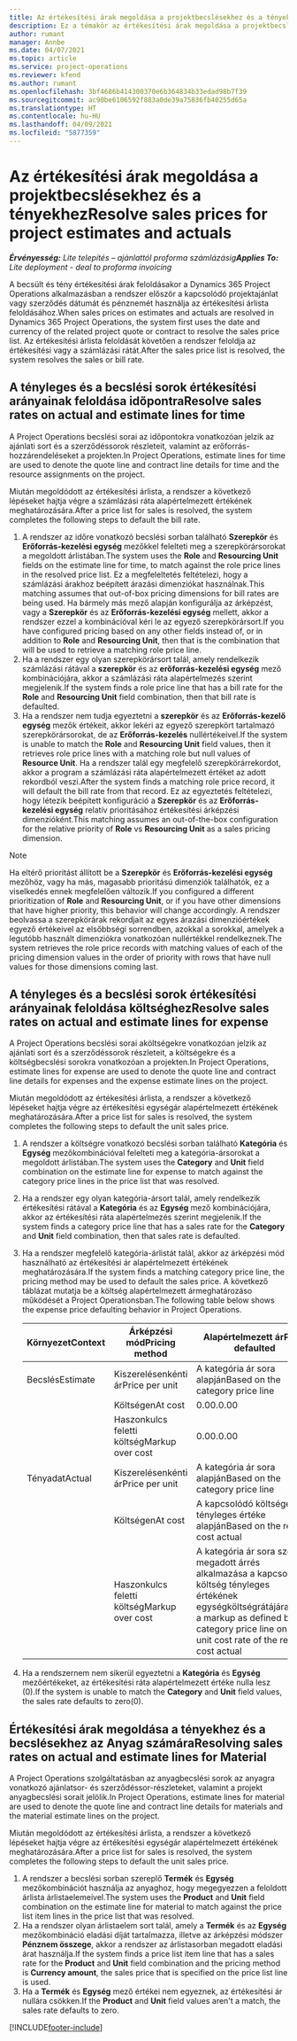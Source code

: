 ```yaml
---
title: Az értékesítési árak megoldása a projektbecslésekhez és a tényekhez
description: Ez a témakör az értékesítési árak megoldása a projektbecslésekhez és a tényekhez művelethez nyújt információkat.
author: rumant
manager: Annbe
ms.date: 04/07/2021
ms.topic: article
ms.service: project-operations
ms.reviewer: kfend
ms.author: rumant
ms.openlocfilehash: 3bf4686b414300370e6b364834b33edad98b7f39
ms.sourcegitcommit: ac90be6106592f883a0de39a75836fb40255d65a
ms.translationtype: HT
ms.contentlocale: hu-HU
ms.lasthandoff: 04/09/2021
ms.locfileid: "5877359"
---
```

# <a name="resolve-sales-prices-for-project-estimates-and-actuals"></a><span data-ttu-id="5dd41-103">Az értékesítési árak megoldása a projektbecslésekhez és a tényekhez</span><span class="sxs-lookup"><span data-stu-id="5dd41-103">Resolve sales prices for project estimates and actuals</span></span>

<span data-ttu-id="5dd41-104">_**Érvényesség:** Lite telepítés – ajánlattól proforma számlázásig_</span><span class="sxs-lookup"><span data-stu-id="5dd41-104">_**Applies To:** Lite deployment - deal to proforma invoicing_</span></span>

<span data-ttu-id="5dd41-105">A becsült és tény értékesítési árak feloldásakor a Dynamics 365 Project Operations alkalmazásban a rendszer először a kapcsolódó projektajánlat vagy szerződés dátumát és pénznemét használja az értékesítési árlista feloldásához.</span><span class="sxs-lookup"><span data-stu-id="5dd41-105">When sales prices on estimates and actuals are resolved in Dynamics 365 Project Operations, the system first uses the date and currency of the related project quote or contract to resolve the sales price list.</span></span> <span data-ttu-id="5dd41-106">Az értékesítési árlista feloldását követően a rendszer feloldja az értékesítési vagy a számlázási rátát.</span><span class="sxs-lookup"><span data-stu-id="5dd41-106">After the sales price list is resolved, the system resolves the sales or bill rate.</span></span>

## <a name="resolve-sales-rates-on-actual-and-estimate-lines-for-time"></a><span data-ttu-id="5dd41-107">A tényleges és a becslési sorok értékesítési arányainak feloldása időpontra</span><span class="sxs-lookup"><span data-stu-id="5dd41-107">Resolve sales rates on actual and estimate lines for time</span></span>

<span data-ttu-id="5dd41-108">A Project Operations becslési sorai az időpontokra vonatkozóan jelzik az ajánlati sort és a szerződéssorok részleteit, valamint az erőforrás-hozzárendeléseket a projekten.</span><span class="sxs-lookup"><span data-stu-id="5dd41-108">In Project Operations, estimate lines for time are used to denote the quote line and contract line details for time and the resource assignments on the project.</span></span>

<span data-ttu-id="5dd41-109">Miután megoldódott az értékesítési árlista, a rendszer a következő lépéseket hajtja végre a számlázási ráta alapértelmezett értékének meghatározására.</span><span class="sxs-lookup"><span data-stu-id="5dd41-109">After a price list for sales is resolved, the system completes the following steps to default the bill rate.</span></span>

1. <span data-ttu-id="5dd41-110">A rendszer az időre vonatkozó becslési sorban található **Szerepkör** és **Erőforrás-kezelési egység** mezőkkel felelteti meg a szerepkörársorokat a megoldott árlistában.</span><span class="sxs-lookup"><span data-stu-id="5dd41-110">The system uses the **Role** and **Resourcing Unit** fields on the estimate line for time, to match against the role price lines in the resolved price list.</span></span> <span data-ttu-id="5dd41-111">Ez a megfeleltetés feltételezi, hogy a számlázási árakhoz beépített árazási dimenziókat használnak.</span><span class="sxs-lookup"><span data-stu-id="5dd41-111">This matching assumes that out-of-box pricing dimensions for bill rates are being used.</span></span> <span data-ttu-id="5dd41-112">Ha bármely más mező alapján konfigurálja az árképzést, vagy a **Szerepkör** és az **Erőforrás-kezelési egység** mellett, akkor a rendszer ezzel a kombinációval kéri le az egyező szerepkörársort.</span><span class="sxs-lookup"><span data-stu-id="5dd41-112">If you have configured pricing based on any other fields instead of, or in addition to **Role** and **Resourcing Unit**, then that is the combination that will be used to retrieve a matching role price line.</span></span>
2. <span data-ttu-id="5dd41-113">Ha a rendszer egy olyan szerepkörársort talál, amely rendelkezik számlázási rátával a **szerepkör** és az **erőforrás-kezelési egység** mező kombinációjára, akkor a számlázási ráta alapértelmezés szerint megjelenik.</span><span class="sxs-lookup"><span data-stu-id="5dd41-113">If the system finds a role price line that has a bill rate for the **Role** and **Resourcing Unit** field combination, then that bill rate is defaulted.</span></span>
3. <span data-ttu-id="5dd41-114">Ha a rendszer nem tudja egyeztetni a **szerepkör** és az **Erőforrás-kezelő egység** mezők értékeit, akkor lekéri az egyező szerepkört tartalmazó szerepkörársorokat, de az **Erőforrás-kezelés** nullértékeivel.</span><span class="sxs-lookup"><span data-stu-id="5dd41-114">If the system is unable to match the **Role** and **Resourcing Unit** field values, then it retrieves role price lines with a matching role but null values of **Resource Unit**.</span></span> <span data-ttu-id="5dd41-115">Ha a rendszer talál egy megfelelő szerepkörárrekordot, akkor a program a számlázási ráta alapértelmezett értéket az adott rekordból veszi.</span><span class="sxs-lookup"><span data-stu-id="5dd41-115">After the system finds a matching role price record, it will default the bill rate from that record.</span></span> <span data-ttu-id="5dd41-116">Ez az egyeztetés feltételezi, hogy létezik beépített konfiguráció a **Szerepkör** és az **Erőforrás-kezelési egység** relatív prioritásához értékesítési árképzési dimenzióként.</span><span class="sxs-lookup"><span data-stu-id="5dd41-116">This matching assumes an out-of-the-box configuration for the relative priority of **Role** vs **Resourcing Unit** as a sales pricing dimension.</span></span>

> [!NOTE]
> <span data-ttu-id="5dd41-117">Ha eltérő prioritást állított be a **Szerepkör** és **Erőforrás-kezelési egység** mezőhöz, vagy ha más, magasabb prioritású dimenziók találhatók, ez a viselkedés ennek megfelelően változik.</span><span class="sxs-lookup"><span data-stu-id="5dd41-117">If you configured a different prioritization of **Role** and **Resourcing Unit**, or if you have other dimensions that have higher priority, this behavior will change accordingly.</span></span> <span data-ttu-id="5dd41-118">A rendszer beolvassa a szerepkörárak rekordjait az egyes árazási dimenzióértékek egyező értékeivel az elsőbbségi sorrendben, azokkal a sorokkal, amelyek a legutóbb használt dimenziókra vonatkozóan nullértékkel rendelkeznek.</span><span class="sxs-lookup"><span data-stu-id="5dd41-118">The system retrieves the role price records with matching values of each of the pricing dimension values in the order of priority with rows that have null values for those dimensions coming last.</span></span>

## <a name="resolve-sales-rates-on-actual-and-estimate-lines-for-expense"></a><span data-ttu-id="5dd41-119">A tényleges és a becslési sorok értékesítési arányainak feloldása költséghez</span><span class="sxs-lookup"><span data-stu-id="5dd41-119">Resolve sales rates on actual and estimate lines for expense</span></span>

<span data-ttu-id="5dd41-120">A Project Operations becslési sorai aköltségekre vonatkozóan jelzik az ajánlati sort és a szerződéssorok részleteit, a költségekre és a költségbecslési sorokra vonatkozóan a projekten.</span><span class="sxs-lookup"><span data-stu-id="5dd41-120">In Project Operations, estimate lines for expense are used to denote the quote line and contract line details for expenses and the expense estimate lines on the project.</span></span>

<span data-ttu-id="5dd41-121">Miután megoldódott az értékesítési árlista, a rendszer a következő lépéseket hajtja végre az értékesítési egységár alapértelmezett értékének meghatározására.</span><span class="sxs-lookup"><span data-stu-id="5dd41-121">After a price list for sales is resolved, the system completes the following steps to default the unit sales price.</span></span>

1. <span data-ttu-id="5dd41-122">A rendszer a költségre vonatkozó becslési sorban található **Kategória** és **Egység** mezőkombinációval felelteti meg a kategória-ársorokat a megoldott árlistában.</span><span class="sxs-lookup"><span data-stu-id="5dd41-122">The system uses the **Category** and **Unit** field combination on the estimate line for expense to match against the category price lines in the price list that was resolved.</span></span>
2. <span data-ttu-id="5dd41-123">Ha a rendszer egy olyan kategória-ársort talál, amely rendelkezik értékesítési rátával a **Kategória** és az **Egység** mező kombinációjára, akkor az értékesítési ráta alapértelmezés szerint megjelenik.</span><span class="sxs-lookup"><span data-stu-id="5dd41-123">If the system finds a category price line that has a sales rate for the **Category** and **Unit** field combination, then that sales rate is defaulted.</span></span>
3. <span data-ttu-id="5dd41-124">Ha a rendszer megfelelő kategória-árlistát talál, akkor az árképzési mód használható az értékesítési ár alapértelmezett értékének meghatározására.</span><span class="sxs-lookup"><span data-stu-id="5dd41-124">If the system finds a matching category price line, the pricing method may be used to default the sales price.</span></span> <span data-ttu-id="5dd41-125">A következő táblázat mutatja be a költség alapértelmezett ármeghatározáso működését a Project Operationsban.</span><span class="sxs-lookup"><span data-stu-id="5dd41-125">The following table below shows the expense price defaulting behavior in Project Operations.</span></span>

    | <span data-ttu-id="5dd41-126">Környezet</span><span class="sxs-lookup"><span data-stu-id="5dd41-126">Context</span></span> | <span data-ttu-id="5dd41-127">Árképzési mód</span><span class="sxs-lookup"><span data-stu-id="5dd41-127">Pricing method</span></span> | <span data-ttu-id="5dd41-128">Alapértelmezett ár</span><span class="sxs-lookup"><span data-stu-id="5dd41-128">Price defaulted</span></span> |
    | --- | --- | --- |
    | <span data-ttu-id="5dd41-129">Becslés</span><span class="sxs-lookup"><span data-stu-id="5dd41-129">Estimate</span></span> | <span data-ttu-id="5dd41-130">Kiszerelésenkénti ár</span><span class="sxs-lookup"><span data-stu-id="5dd41-130">Price per unit</span></span> | <span data-ttu-id="5dd41-131">A kategória ár sora alapján</span><span class="sxs-lookup"><span data-stu-id="5dd41-131">Based on the category price line</span></span> |
    | &nbsp; | <span data-ttu-id="5dd41-132">Költségen</span><span class="sxs-lookup"><span data-stu-id="5dd41-132">At cost</span></span> | <span data-ttu-id="5dd41-133">0.00.</span><span class="sxs-lookup"><span data-stu-id="5dd41-133">0.00</span></span> |
    | &nbsp; | <span data-ttu-id="5dd41-134">Haszonkulcs feletti költség</span><span class="sxs-lookup"><span data-stu-id="5dd41-134">Markup over cost</span></span> | <span data-ttu-id="5dd41-135">0.00.</span><span class="sxs-lookup"><span data-stu-id="5dd41-135">0.00</span></span> |
    | <span data-ttu-id="5dd41-136">Tényadat</span><span class="sxs-lookup"><span data-stu-id="5dd41-136">Actual</span></span> | <span data-ttu-id="5dd41-137">Kiszerelésenkénti ár</span><span class="sxs-lookup"><span data-stu-id="5dd41-137">Price per unit</span></span> | <span data-ttu-id="5dd41-138">A kategória ár sora alapján</span><span class="sxs-lookup"><span data-stu-id="5dd41-138">Based on the category price line</span></span> |
    | &nbsp; | <span data-ttu-id="5dd41-139">Költségen</span><span class="sxs-lookup"><span data-stu-id="5dd41-139">At cost</span></span> | <span data-ttu-id="5dd41-140">A kapcsolódó költségek tényleges értéke alapján</span><span class="sxs-lookup"><span data-stu-id="5dd41-140">Based on the related cost actual</span></span> |
    | &nbsp; | <span data-ttu-id="5dd41-141">Haszonkulcs feletti költség</span><span class="sxs-lookup"><span data-stu-id="5dd41-141">Markup over cost</span></span> | <span data-ttu-id="5dd41-142">A kategória ár sora szerint megadott árrés alkalmazása a kapcsolódó költség tényleges értékének egységköltségrátájára</span><span class="sxs-lookup"><span data-stu-id="5dd41-142">Apply a markup as defined by the category price line on the unit cost rate of the related cost actual</span></span> |

4. <span data-ttu-id="5dd41-143">Ha a rendszernem nem sikerül egyeztetni a **Kategória** és **Egység** mezőértékeket, az értékesítési ráta alapértelmezett értéke nulla lesz (0).</span><span class="sxs-lookup"><span data-stu-id="5dd41-143">If the system is unable to match the **Category** and **Unit** field values, the sales rate defaults to zero(0).</span></span>

## <a name="resolving-sales-rates-on-actual-and-estimate-lines-for-material"></a><span data-ttu-id="5dd41-144">Értékesítési árak megoldása a tényekhez és a becslésekhez az Anyag számára</span><span class="sxs-lookup"><span data-stu-id="5dd41-144">Resolving sales rates on actual and estimate lines for Material</span></span>

<span data-ttu-id="5dd41-145">A Project Operations szolgáltatásban az anyagbecslési sorok az anyagra vonatkozó ajánlatsor- és szerződéssor-részleteket, valamint a projekt anyagbecslési sorait jelölik.</span><span class="sxs-lookup"><span data-stu-id="5dd41-145">In Project Operations, estimate lines for material are used to denote the quote line and contract line details for materials and the material estimate lines on the project.</span></span>

<span data-ttu-id="5dd41-146">Miután megoldódott az értékesítési árlista, a rendszer a következő lépéseket hajtja végre az értékesítési egységár alapértelmezett értékének meghatározására.</span><span class="sxs-lookup"><span data-stu-id="5dd41-146">After a price list for sales is resolved, the system completes the following steps to default the unit sales price.</span></span>

1. <span data-ttu-id="5dd41-147">A rendszer a becslési sorban szereplő **Termék** és **Egység** mezőkombinációt használja az anyaghoz, hogy megegyezzen a feloldott árlista árlistaelemeivel.</span><span class="sxs-lookup"><span data-stu-id="5dd41-147">The system uses the **Product** and **Unit** field combination on the estimate line for material to match against the price list item lines in the price list that was resolved.</span></span>
2. <span data-ttu-id="5dd41-148">Ha a rendszer olyan árlistaelem sort talál, amely a **Termék** és az **Egység** mezőkombináció eladási díját tartalmazza, illetve az árképzési módszer **Pénznem összege**, akkor a rendszer az árlistasorban megadott eladási árat használja.</span><span class="sxs-lookup"><span data-stu-id="5dd41-148">If the system finds a price list item line that has a sales rate for the **Product** and **Unit** field combination and the pricing method is **Currency amount**, the sales price that is specified on the price list line is used.</span></span>
3. <span data-ttu-id="5dd41-149">Ha a **Termék** és **Egység** mező értékei nem egyeznek, az értékesítési ár nullára csökken.</span><span class="sxs-lookup"><span data-stu-id="5dd41-149">If the **Product** and **Unit** field values aren't a match, the sales rate defaults to zero.</span></span>

[!INCLUDE[footer-include](../../includes/footer-banner.md)]
